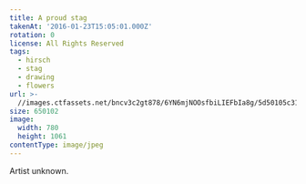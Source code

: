 ```yaml
---
title: A proud stag
takenAt: '2016-01-23T15:05:01.000Z'
rotation: 0
license: All Rights Reserved
tags:
  - hirsch
  - stag
  - drawing
  - flowers
url: >-
  //images.ctfassets.net/bncv3c2gt878/6YN6mjNOOsfbiLIEFbIa8g/5d50105c314965efb8d4075fbb6f32b3/a-proud-stag_24452049102_o
size: 650102
image:
  width: 780
  height: 1061
contentType: image/jpeg
---
```


Artist unknown.